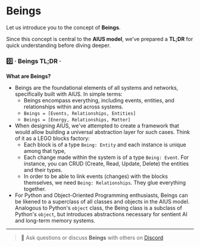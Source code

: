 # Beings

Let us introduce you to the concept of **Beings**.  

Since this concept is central to the **AIUS model**, we’ve prepared a **TL;DR** for quick understanding before diving deeper.

### 0️⃣ · Beings TL;DR ·
**What are Beings?**

- Beings are the foundational elements of all systems and networks, specifically built with AIUS. In simple terms:
    - Beings encompass everything, including events, entities, and relationships within and across systems.
    - `Beings = [Events, Relationships, Entities]`
    - `Beings = [Energy, Relationships, Matter]`
- When designing AIUS, we've attempted to create a framework that would allow building a universal abstraction layer for such cases. Think of it as a LEGO blocks factory:
    - Each block is of a type `Being: Entity` and each instance is unique among that type,
    - Each change made within the system is of a type `Being: Event`. For instance, you can CRUD (Create, Read, Update, Delete) the entities and their types.
    - In order to be able to link events (changes) with the blocks themselves, we need `Being: Relationships`. They glue everything together.
- For Python and Object-Oriented Programming enthusiasts, Beings can be likened to a superclass of all classes and objects in the AIUS model. Analogous to Python's `object` class, the Being class is a subclass of Python's `object`, but introduces abstractions necessary for sentient AI and long-term memory systems.


---
> 💬 Ask questions or discuss **Beings** with others on [Discord](https://discord.gg/cM6vFhJbWS)